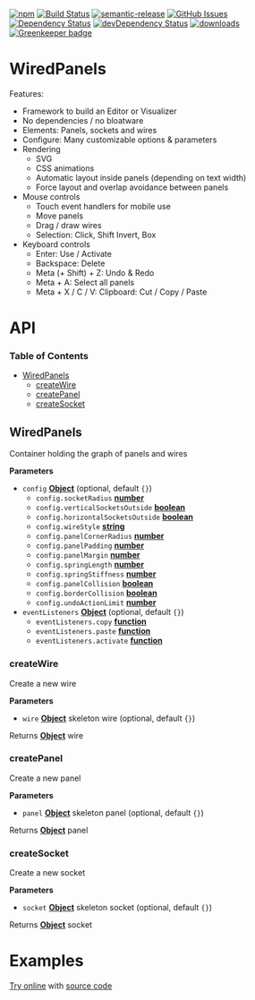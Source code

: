 [![npm](https://img.shields.io/npm/v/WiredPanels.svg)](https://www.npmjs.com/package/WiredPanels)
[![Build Status](https://secure.travis-ci.org/Symatem/WiredPanels.png)](http://travis-ci.org/Symatem/WiredPanels)
[![semantic-release](https://img.shields.io/badge/%20%20%F0%9F%93%A6%F0%9F%9A%80-semantic--release-e10079.svg)](https://github.com/Symatem/WiredPanels)
[![GitHub Issues](https://img.shields.io/github/issues/Symatem/WiredPanels.svg?style=flat-square)](https://github.com/Symatem/WiredPanels/issues)
[![Dependency Status](https://david-dm.org/Symatem/WiredPanels.svg)](https://david-dm.org/Symatem/WiredPanels)
[![devDependency Status](https://david-dm.org/Symatem/WiredPanels/dev-status.svg)](https://david-dm.org/Symatem/WiredPanels#info=devDependencies)
[![downloads](http://img.shields.io/npm/dm/WiredPanels.svg?style=flat-square)](https://npmjs.org/package/WiredPanels)
[![Greenkeeper badge](https://badges.greenkeeper.io/Symatem/WiredPanels.svg)](https://greenkeeper.io/)

# WiredPanels

Features:

-   Framework to build an Editor or Visualizer
-   No dependencies / no bloatware
-   Elements: Panels, sockets and wires
-   Configure: Many customizable options & parameters
-   Rendering
    -   SVG
    -   CSS animations
    -   Automatic layout inside panels (depending on text width)
    -   Force layout and overlap avoidance between panels
-   Mouse controls
    -   Touch event handlers for mobile use
    -   Move panels
    -   Drag / draw wires
    -   Selection: Click, Shift Invert, Box
-   Keyboard controls
    -   Enter: Use / Activate
    -   Backspace: Delete
    -   Meta (+ Shift) + Z: Undo & Redo
    -   Meta + A: Select all panels
    -   Meta + X / C / V: Clipboard: Cut / Copy / Paste

# API

<!-- Generated by documentation.js. Update this documentation by updating the source code. -->

### Table of Contents

-   [WiredPanels](#wiredpanels)
    -   [createWire](#createwire)
    -   [createPanel](#createpanel)
    -   [createSocket](#createsocket)

## WiredPanels

Container holding the graph of panels and wires

**Parameters**

-   `config` **[Object](https://developer.mozilla.org/docs/Web/JavaScript/Reference/Global_Objects/Object)**  (optional, default `{}`)
    -   `config.socketRadius` **[number](https://developer.mozilla.org/docs/Web/JavaScript/Reference/Global_Objects/Number)** 
    -   `config.verticalSocketsOutside` **[boolean](https://developer.mozilla.org/docs/Web/JavaScript/Reference/Global_Objects/Boolean)** 
    -   `config.horizontalSocketsOutside` **[boolean](https://developer.mozilla.org/docs/Web/JavaScript/Reference/Global_Objects/Boolean)** 
    -   `config.wireStyle` **[string](https://developer.mozilla.org/docs/Web/JavaScript/Reference/Global_Objects/String)** 
    -   `config.panelCornerRadius` **[number](https://developer.mozilla.org/docs/Web/JavaScript/Reference/Global_Objects/Number)** 
    -   `config.panelPadding` **[number](https://developer.mozilla.org/docs/Web/JavaScript/Reference/Global_Objects/Number)** 
    -   `config.panelMargin` **[number](https://developer.mozilla.org/docs/Web/JavaScript/Reference/Global_Objects/Number)** 
    -   `config.springLength` **[number](https://developer.mozilla.org/docs/Web/JavaScript/Reference/Global_Objects/Number)** 
    -   `config.springStiffness` **[number](https://developer.mozilla.org/docs/Web/JavaScript/Reference/Global_Objects/Number)** 
    -   `config.panelCollision` **[boolean](https://developer.mozilla.org/docs/Web/JavaScript/Reference/Global_Objects/Boolean)** 
    -   `config.borderCollision` **[boolean](https://developer.mozilla.org/docs/Web/JavaScript/Reference/Global_Objects/Boolean)** 
    -   `config.undoActionLimit` **[number](https://developer.mozilla.org/docs/Web/JavaScript/Reference/Global_Objects/Number)** 
-   `eventListeners` **[Object](https://developer.mozilla.org/docs/Web/JavaScript/Reference/Global_Objects/Object)**  (optional, default `{}`)
    -   `eventListeners.copy` **[function](https://developer.mozilla.org/docs/Web/JavaScript/Reference/Statements/function)** 
    -   `eventListeners.paste` **[function](https://developer.mozilla.org/docs/Web/JavaScript/Reference/Statements/function)** 
    -   `eventListeners.activate` **[function](https://developer.mozilla.org/docs/Web/JavaScript/Reference/Statements/function)** 

### createWire

Create a new wire

**Parameters**

-   `wire` **[Object](https://developer.mozilla.org/docs/Web/JavaScript/Reference/Global_Objects/Object)** skeleton wire (optional, default `{}`)

Returns **[Object](https://developer.mozilla.org/docs/Web/JavaScript/Reference/Global_Objects/Object)** wire

### createPanel

Create a new panel

**Parameters**

-   `panel` **[Object](https://developer.mozilla.org/docs/Web/JavaScript/Reference/Global_Objects/Object)** skeleton panel (optional, default `{}`)

Returns **[Object](https://developer.mozilla.org/docs/Web/JavaScript/Reference/Global_Objects/Object)** panel

### createSocket

Create a new socket

**Parameters**

-   `socket` **[Object](https://developer.mozilla.org/docs/Web/JavaScript/Reference/Global_Objects/Object)** skeleton socket (optional, default `{}`)

Returns **[Object](https://developer.mozilla.org/docs/Web/JavaScript/Reference/Global_Objects/Object)** socket

# Examples

[Try online](http://symatem.github.io) with [source code](https://github.com/Symatem/symatem.github.io/blob/master/js/OntologyEditor.js)
